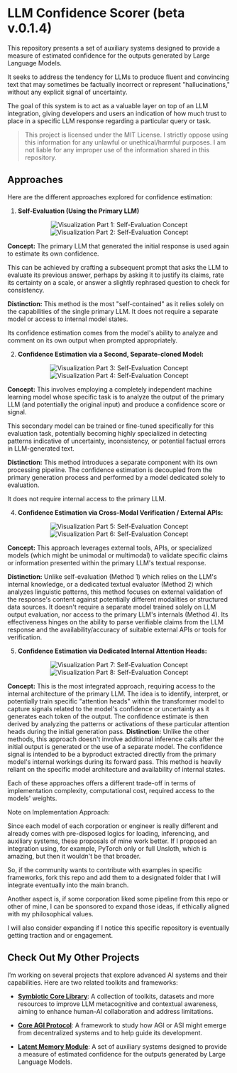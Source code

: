 # LLM Confidence Scorer (beta v.0.1.4)

This repository presents a set of auxiliary systems designed to provide a measure of estimated confidence for the outputs generated by Large Language Models.

It seeks to address the tendency for LLMs to produce fluent and convincing text that may sometimes be factually incorrect or represent "hallucinations," without any explicit signal of uncertainty.

The goal of this system is to act as a valuable layer on top of an LLM integration, giving developers and users an indication of how much trust to place in a specific LLM response regarding a particular query or task.

> This project is licensed under the MIT License.
> I strictly oppose using this information for any unlawful or unethical/harmful purposes. I am not liable for any improper use of the information shared in this repository.

## Approaches

Here are the different approaches explored for confidence estimation:

1.  **Self-Evaluation (Using the Primary LLM)**
   
<p align="center">
  <img src=".github/part1.png" alt="Visualization Part 1: Self-Evaluation Concept" />
  <img src=".github/part2.png" alt="Visualization Part 2: Self-Evaluation Concept" />
</p>

 **Concept:** The primary LLM that generated the initial response is used again to estimate its own confidence. 
    
This can be achieved by crafting a subsequent prompt that asks the LLM to evaluate its previous answer, perhaps by asking it to justify its claims, rate its certainty on a scale, or answer a slightly rephrased question to check for consistency.

**Distinction:** This method is the most "self-contained" as it relies solely on the capabilities of the single primary LLM. It does not require a separate model or access to internal model states. 
    
Its confidence estimation comes from the model's ability to analyze and comment on its own output when prompted appropriately.

2.  **Confidence Estimation via a Second, Separate-cloned Model:**

<p align="center">
  <img src=".github/part3.png" alt="Visualization Part 3: Self-Evaluation Concept" />
  <img src=".github/part4.png" alt="Visualization Part 4: Self-Evaluation Concept" />
</p>

**Concept:** This involves employing a completely independent machine learning model whose specific task is to analyze the output of the primary LLM (and potentially the original input) and produce a confidence score or signal. 
    
This secondary model can be trained or fine-tuned specifically for this evaluation task, potentially becoming highly specialized in detecting patterns indicative of uncertainty, inconsistency, or potential factual errors in LLM-generated text.

**Distinction:** This method introduces a separate component with its own processing pipeline. The confidence estimation is decoupled from the primary generation process and performed by a model dedicated solely to evaluation. 
    
It does not require internal access to the primary LLM.

4.  **Confidence Estimation via Cross-Modal Verification / External APIs:**

<p align="center">
  <img src=".github/part5.png" alt="Visualization Part 5: Self-Evaluation Concept" />
  <img src=".github/part6.png" alt="Visualization Part 6: Self-Evaluation Concept" />
</p>

**Concept:** This approach leverages external tools, APIs, or specialized models (which might be unimodal or multimodal) to validate specific claims or information presented within the primary LLM's textual response.

**Distinction:** Unlike self-evaluation (Method 1) which relies on the LLM's internal knowledge, or a dedicated textual evaluator (Method 2) which analyzes linguistic patterns, this method focuses on external validation of the response's content against potentially different modalities or structured data sources. It doesn't require a separate model trained solely on LLM output evaluation, nor access to the primary LLM's internals (Method 4). Its effectiveness hinges on the ability to parse verifiable claims from the LLM response and the availability/accuracy of suitable external APIs or tools for verification.


5.  **Confidence Estimation via Dedicated Internal Attention Heads:**

<p align="center">
  <img src=".github/part7.png" alt="Visualization Part 7: Self-Evaluation Concept" />
  <img src=".github/part8.png" alt="Visualization Part 8: Self-Evaluation Concept" />
</p>

**Concept:** This is the most integrated approach, requiring access to the internal architecture of the primary LLM. The idea is to identify, interpret, or potentially train specific "attention heads" within the transformer model to capture signals related to the model's confidence or uncertainty as it generates each token of the output. The confidence estimate is then derived by analyzing the patterns or activations of these particular attention heads during the initial generation pass.
**Distinction:** Unlike the other methods, this approach doesn't involve additional inference calls after the initial output is generated or the use of a separate model. The confidence signal is intended to be a byproduct extracted directly from the primary model's internal workings during its forward pass. This method is heavily reliant on the specific model architecture and availability of internal states.

Each of these approaches offers a different trade-off in terms of implementation complexity, computational cost, required access to the models' weights.

Note on Implementation Approach:

Since each model of each corporation or engineer is really different and already comes with pre-disposed logics for loading, inferencing, and auxiliary systems, these proposals of mine work better. If I proposed an integration using, for example, PyTorch only or full Unsloth, which is amazing, but then it wouldn't be that broader.

So, if the community wants to contribute with examples in specific frameworks, fork this repo and add them to a designated folder that I will integrate eventually into the main branch.

Another aspect is, if some corporation liked some pipeline from this repo or other of mine, I can be sponsored to expand those ideas, if ethically aligned with my philosophical values.

I will also consider expanding if I notice this specific repository is eventually getting traction and or engagement.

## Check Out My Other Projects

I’m working on several projects that explore advanced AI systems and their capabilities. Here are two related toolkits and frameworks:

- **[Symbiotic Core Library](https://github.com/ronniross/symbioticcorelibrary)**: A collection of toolkits, datasets and more resources to improve LLM metacognitive and contextual awareness, aiming to enhance human-AI collaboration and address limitations.

- **[Core AGI Protocol](https://github.com/ronniross/coreAGIprotocol)**: A framework to study how AGI or ASI might emerge from decentralized systems and to help guide its development.

- **[Latent Memory Module](https://github.com/ronniross/latentmemory/)**: A set of auxiliary systems designed to provide a measure of estimated confidence for the outputs generated by Large Language Models.
